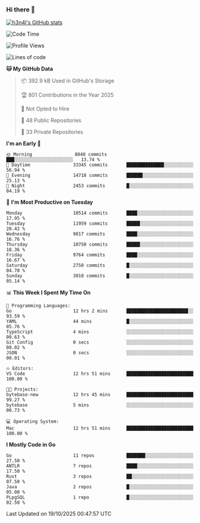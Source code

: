 ### Hi there 👋

[![h3n4l's GitHub stats](https://github-readme-stats.vercel.app/api?username=h3n4l&count_private=true&show_icons=true&theme=radical)](https://github.com/h3n4l/github-readme-stats)

<!--START_SECTION:waka-->
![Code Time](http://img.shields.io/badge/Code%20Time-2%2C335%20hrs%2013%20mins-blue)

![Profile Views](http://img.shields.io/badge/Profile%20Views-1-blue)

![Lines of code](https://img.shields.io/badge/From%20Hello%20World%20I%27ve%20Written-22.3%20million%20lines%20of%20code-blue)

**🐱 My GitHub Data** 

> 📦 392.9 kB Used in GitHub's Storage 
 > 
> 🏆 801 Contributions in the Year 2025
 > 
> 🚫 Not Opted to Hire
 > 
> 📜 48 Public Repositories 
 > 
> 🔑 33 Private Repositories 
 > 
**I'm an Early 🐤** 

```text
🌞 Morning                8048 commits        ███░░░░░░░░░░░░░░░░░░░░░░   13.74 % 
🌆 Daytime                33345 commits       ██████████████░░░░░░░░░░░   56.94 % 
🌃 Evening                14718 commits       ██████░░░░░░░░░░░░░░░░░░░   25.13 % 
🌙 Night                  2453 commits        █░░░░░░░░░░░░░░░░░░░░░░░░   04.19 % 
```
📅 **I'm Most Productive on Tuesday** 

```text
Monday                   10514 commits       ████░░░░░░░░░░░░░░░░░░░░░   17.95 % 
Tuesday                  11959 commits       █████░░░░░░░░░░░░░░░░░░░░   20.42 % 
Wednesday                9817 commits        ████░░░░░░░░░░░░░░░░░░░░░   16.76 % 
Thursday                 10750 commits       █████░░░░░░░░░░░░░░░░░░░░   18.36 % 
Friday                   9764 commits        ████░░░░░░░░░░░░░░░░░░░░░   16.67 % 
Saturday                 2750 commits        █░░░░░░░░░░░░░░░░░░░░░░░░   04.70 % 
Sunday                   3010 commits        █░░░░░░░░░░░░░░░░░░░░░░░░   05.14 % 
```


📊 **This Week I Spent My Time On** 

```text
💬 Programming Languages: 
Go                       12 hrs 2 mins       ███████████████████████░░   93.59 % 
YAML                     44 mins             █░░░░░░░░░░░░░░░░░░░░░░░░   05.76 % 
TypeScript               4 mins              ░░░░░░░░░░░░░░░░░░░░░░░░░   00.63 % 
Git Config               0 secs              ░░░░░░░░░░░░░░░░░░░░░░░░░   00.02 % 
JSON                     0 secs              ░░░░░░░░░░░░░░░░░░░░░░░░░   00.01 % 

🔥 Editors: 
VS Code                  12 hrs 51 mins      █████████████████████████   100.00 % 

🐱‍💻 Projects: 
bytebase-new             12 hrs 45 mins      █████████████████████████   99.27 % 
bytebase                 5 mins              ░░░░░░░░░░░░░░░░░░░░░░░░░   00.73 % 

💻 Operating System: 
Mac                      12 hrs 51 mins      █████████████████████████   100.00 % 
```

**I Mostly Code in Go** 

```text
Go                       11 repos            ███████░░░░░░░░░░░░░░░░░░   27.50 % 
ANTLR                    7 repos             ████░░░░░░░░░░░░░░░░░░░░░   17.50 % 
Rust                     3 repos             ██░░░░░░░░░░░░░░░░░░░░░░░   07.50 % 
Java                     2 repos             █░░░░░░░░░░░░░░░░░░░░░░░░   05.00 % 
PLpgSQL                  1 repo              █░░░░░░░░░░░░░░░░░░░░░░░░   02.50 % 
```




 Last Updated on 19/10/2025 00:47:57 UTC
<!--END_SECTION:waka-->

